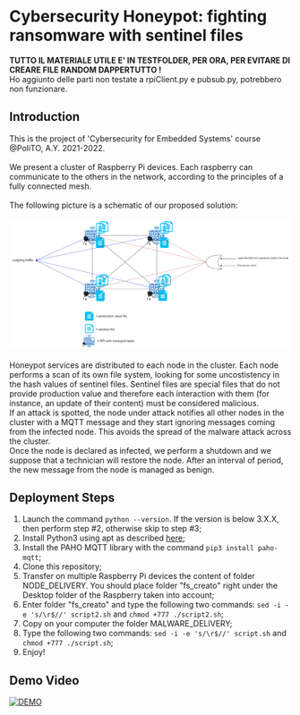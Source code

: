 # Cybersecurity Honeypot: fighting ransomware with sentinel files

**TUTTO IL MATERIALE UTILE E' IN TESTFOLDER, PER ORA, PER EVITARE DI CREARE FILE RANDOM DAPPERTUTTO !** <br /> 
Ho aggiunto delle parti non testate a rpiClient.py e pubsub.py, potrebbero non funzionare.

## Introduction

This is the project of 'Cybersecurity for Embedded Systems' course @PoliTO, A.Y. 2021-2022. <br /><br />
We present a cluster of Raspberry Pi devices. Each raspberry can communicate to the others in the network, according to the principles of a fully connected mesh. <br /><br />
The following picture is a schematic of our proposed solution: <br /><br /> 
![Schematic](/images/malwareHoneypot.drawio.png) <br /><br /> 
Honeypot services are distributed to each node in the cluster. Each node performs a scan of its own file system, looking for some uncostistency in the hash values of sentinel files. Sentinel files are special files that do not provide production value and therefore each interaction with them (for instance, an update of their content) must be considered malicious.<br />
If an attack is spotted, the node under attack notifies all other nodes in the cluster with a MQTT message and they start ignoring messages coming from the infected node. This avoids the spread of the malware attack across the cluster.<br />
Once the node is declared as infected, we perform a shutdown and we suppose that a technician will restore the node. After an interval of period, the new message from the node is managed as benign.

## Deployment Steps

1) Launch the command ```python --version```. If the version is below 3.X.X, then perform step #2, otherwise skip to step #3;
2) Install Python3 using apt as described [here](https://phoenixnap.com/kb/how-to-install-python-3-ubuntu);
3) Install the PAHO MQTT library with the command ```pip3 install paho-mqtt```;
4) Clone this repository;
5) Transfer on multiple Raspberry Pi devices the content of folder NODE_DELIVERY. You should place folder "fs_creato" right under the Desktop folder of the Raspberry taken into account;
6) Enter folder "fs_creato" and type the following two commands: ```sed -i -e 's/\r$//' script2.sh``` and ```chmod +777 ./script2.sh```;
7) Copy on your computer the folder MALWARE_DELIVERY;
8) Type the following two commands: ```sed -i -e 's/\r$//' script.sh``` and ```chmod +777 ./script.sh```;
9) Enjoy!

## Demo Video

[![DEMO](Demo)](https://youtu.be/OfccmiKrc_U) 
